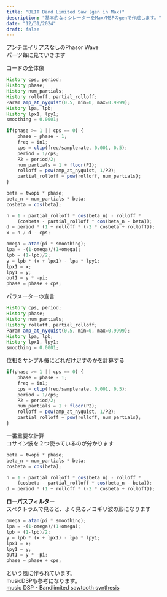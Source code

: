 ```yaml
---
title: "BLIT Band Limited Saw (gen in Max)"
description: "基本的なオシレーターをMax/MSPのgenで作成します。"
date: "12/31/2024"
draft: false
---
```


アンチエイリアスなしのPhasor Wave  
パーツ毎に見ていきます  
  
コードの全体像
```jsx
History cps, period;
History phase;
History num_partials;
History rolloff, partial_rolloff;
Param amp_at_nyquist(0.5, min=0, max=0.9999);
History lpa, lpb;
History lpx1, lpy1;
smoothing = 0.0001;

if(phase >= 1 || cps == 0) {
	phase = phase - 1;
	freq = in1;
	cps = clip(freq/samplerate, 0.001, 0.5);
	period = 1/cps;
	P2 = period/2;
	num_partials = 1 + floor(P2);
	rolloff = pow(amp_at_nyquist, 1/P2);
	partial_rolloff = pow(rolloff, num_partials);
}

beta = twopi * phase;
beta_n = num_partials * beta;
cosbeta = cos(beta);

n = 1 - partial_rolloff * cos(beta_n) - rolloff * 
	(cosbeta - partial_rolloff * cos(beta_n - beta));
d = period * (1 + rolloff * (-2 * cosbeta + rolloff));
x = n / d - cps;

omega = atan(pi * smoothing);
lpa = -(1-omega)/(1+omega);
lpb = (1-lpb)/2;
y = lpb * (x + lpx1) - lpa * lpy1;
lpx1 = x;
lpy1 = y;
out1 = y * -pi;
phase = phase + cps;
```

パラメーターの宣言
```js
History cps, period;
History phase;
History num_partials;
History rolloff, partial_rolloff;
Param amp_at_nyquist(0.5, min=0, max=0.9999);
History lpa, lpb;
History lpx1, lpy1;
smoothing = 0.0001;
```

位相をサンプル毎にどれだけ足すのかを計算する
```js
if(phase >= 1 || cps == 0) {
	phase = phase - 1;
	freq = in1;
	cps = clip(freq/samplerate, 0.001, 0.5);
	period = 1/cps;
	P2 = period/2;
	num_partials = 1 + floor(P2);
	rolloff = pow(amp_at_nyquist, 1/P2);
	partial_rolloff = pow(rolloff, num_partials);
}
```

一番重要な計算  
コサイン波を２つ使っているのが分かります
```js
beta = twopi * phase;
beta_n = num_partials * beta;
cosbeta = cos(beta);

n = 1 - partial_rolloff * cos(beta_n) - rolloff * 
	(cosbeta - partial_rolloff * cos(beta_n - beta));
d = period * (1 + rolloff * (-2 * cosbeta + rolloff));
```

**ローパスフィルター**  
スペクトラムで見ると、よく見るノコギリ波の形になります
```js
omega = atan(pi * smoothing);
lpa = -(1-omega)/(1+omega);
lpb = (1-lpb)/2;
y = lpb * (x + lpx1) - lpa * lpy1;
lpx1 = x;
lpy1 = y;
out1 = y * -pi;
phase = phase + cps;
```

という風に作られています。  
musicDSPも参考になります。  
[music DSP - Bandlimited sawtooth synthesis](https://www.musicdsp.org/en/latest/Synthesis/90-bandlimited-sawtooth-synthesis.html)